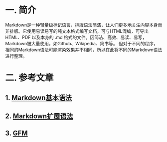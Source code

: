 # 一. 简介
Markdown是一种轻量级标记语言，排版语法简洁，让人们更多地关注内容本身而非排版。它使用易读易写的纯文本格式编写文档，可与HTML混编，可导出 HTML、PDF 以及本身的 .md 格式的文件。因简洁、高效、易读、易写，Markdown被大量使用，如Github、Wikipedia、简书等。
但对于不同的程序，相同的Markdown语法可能渲染效果并不相同，所以在此将不同的Markdown语法进行整理。

# 二. 参考文章
## 1. [Markdown基本语法](https://markdown.com.cn/basic-syntax/)
## 2. [Markdown扩展语法](https://markdown.com.cn/extended-syntax/)
## 3. [GFM](https://docs.github.com/cn/get-started/writing-on-github)